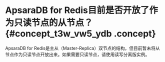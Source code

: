 # ApsaraDB for Redis目前是否开放了作为只读节点的从节点？ {#concept_t3w_vw5_ydb .concept}

ApsaraDB for Redis是主从（Master-Replica）双节点的结构，但目前暂未将从节点作为只读节点开放出来。如果需要只读节点，请使用读写分离版实例。

